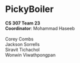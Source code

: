 # PickyBoiler
<b>CS 307 Team 23</b> </br>
<b>Coordinator</b>: Mohammad Haseeb</br></br>
Corey Combs </br>
Jackson Sorrells </br>
Siravit Tichachol </br> 
Wonwin Viwathpongpan </br></br>
